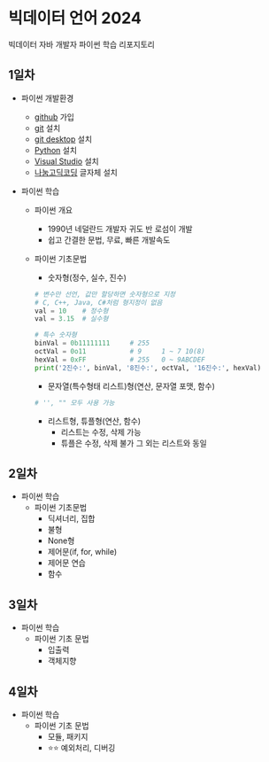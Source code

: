 # 빅데이터 언어 2024
빅데이터 자바 개발자 파이썬 학습 리포지토리

## 1일차
- 파이썬 개발환경
    - [github](https://github.com/) 가입
    - [git](https://git-scm.com/) 설치
    - [git desktop](https://desktop.github.com/) 설치
    - [Python](https://www.python.org/) 설치
    - [Visual Studio](https://code.visualstudio.com/) 설치
    - [나눔고딕코딩](https://github.com/naver/nanumfont?tab=readme-ov-file) 글자체 설치

- 파이썬 학습
    - 파이썬 개요
        - 1990년 네덜란드 개발자 귀도 반 로섬이 개발
        - 쉽고 간결한 문법, 무료, 빠른 개발속도
    - 파이썬 기초문법
        - 숫자형(정수, 실수, 진수)

        ```python
        # 변수만 선언, 값만 할당하면 숫자형으로 지정
        # C, C++, Java, C#처럼 형지정이 없음
        val = 10    # 정수형
        val = 3.15  # 실수형

        # 특수 숫자형
        binVal = 0b11111111     # 255
        octVal = 0o11           # 9     1 ~ 7 10(8)
        hexVal = 0xFF           # 255   0 ~ 9ABCDEF
        print('2진수:', binVal, '8진수:', octVal, '16진수:', hexVal)
        ```
        - 문자열(특수형태 리스트)형(연산, 문자열 포맷, 함수)
        ```Python
        # '', "" 모두 사용 가능
        ```
        - 리스트형, 튜플형(연산, 함수)
            - 리스트는 수정, 삭제 가능
            - 튜플은 수정, 삭제 불가 그 외는 리스트와 동일 

## 2일차
- 파이썬 학습
    - 파이썬 기초문법
        - 딕셔너리, 집합
        - 불형
        - None형
        - 제어문(if, for, while)
        - 제어문 연습
        - 함수

## 3일차
- 파이썬 학습
    - 파이썬 기초 문법
        - 입출력
        - 객체지향

## 4일차
- 파이썬 학습
    - 파이썬 기초 문법
        - 모듈, 패키지
        - ⭐⭐ 예외처리, 디버깅
